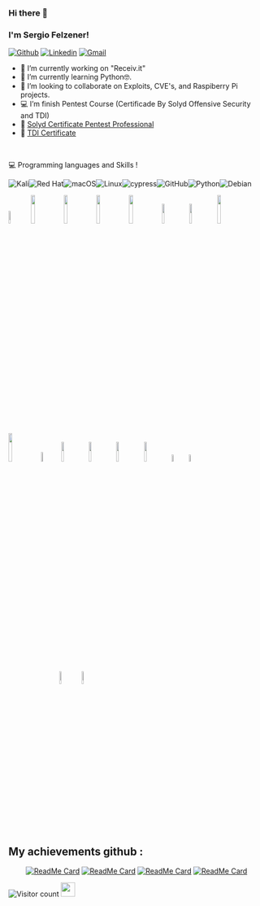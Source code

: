 ### Hi there 👋 
### I'm Sergio Felzener!


[![Github](https://img.shields.io/badge/-Github-000?style=flat&logo=Github&logoColor=white)](https://github.com/SergioFelzener)
[![Linkedin](https://img.shields.io/badge/-LinkedIn-blue?style=flat&logo=Linkedin&logoColor=white)](https://www.linkedin.com/in/sergio-felzener-2454aa1a5/)
[![Gmail](https://img.shields.io/badge/-Gmail-c14438?style=flat&logo=Gmail&logoColor=white)](mailto:felzenerdj@gmail.com)

- 🔭 I’m currently working on "Receiv.it" 
- 🌱 I’m currently learning Python🤓.
- 👯 I’m looking to collaborate on Exploits, CVE's, and Raspiberry Pi projects.
- 💻 I’m finish Pentest Course (Certificade By Solyd Offensive Security and TDI)
- 📄 [Solyd Certificate Pentest Professional](https://solyd.com.br/verificar/7uHmJfHgn1/)
- 📄 [TDI Certificate](https://credsverse.com/credentials/fbdb17db-a3c5-4ee9-808c-4814d9ab801b)


<br />


:computer: Programming languages and Skills ! 

![Kali](https://img.shields.io/badge/Kali-268BEE?style=for-the-badge&logo=kalilinux&logoColor=white)![Red Hat](https://img.shields.io/badge/Red%20Hat-EE0000?style=for-the-badge&logo=redhat&logoColor=white)![macOS](https://img.shields.io/badge/mac%20os-000000?style=for-the-badge&logo=macos&logoColor=F0F0F0)![Linux](https://img.shields.io/badge/Linux-FCC624?style=for-the-badge&logo=linux&logoColor=black)![cypress](https://img.shields.io/badge/-cypress-%23E5E5E5?style=for-the-badge&logo=cypress&logoColor=058a5e)![GitHub](https://img.shields.io/badge/github-%23121011.svg?style=for-the-badge&logo=github&logoColor=white)![Python](https://img.shields.io/badge/python-3670A0?style=for-the-badge&logo=python&logoColor=ffdd54)![Debian](https://img.shields.io/badge/Debian-D70A53?style=for-the-badge&logo=debian&logoColor=white)
<p>
<img width="8%" src="https://www.vectorlogo.zone/logos/php/php-vertical.svg">
<img width="12%" src="https://www.vectorlogo.zone/logos/laravel/laravel-ar21.svg">
<img width="12%" src="https://www.vectorlogo.zone/logos/javascript/javascript-horizontal.svg">
<img width="12%" src="https://www.vectorlogo.zone/logos/mysql/mysql-ar21.svg">
<img width="12%" src="https://www.vectorlogo.zone/logos/linux/linux-ar21.svg">
<img width="10%" src="https://www.vectorlogo.zone/logos/golang/golang-official.svg">
<img width="10%" src="https://www.vectorlogo.zone/logos/w3_html5/w3_html5-ar21.svg">
<img width="12%" src="https://www.vectorlogo.zone/logos/angular/angular-ar21.svg">
<img width="12%" src="https://www.vectorlogo.zone/logos/raspberrypi/raspberrypi-ar21.svg">
<img width="7%" src="https://www.vectorlogo.zone/logos/python/python-icon.svg">
<img width="10%" src="https://www.vectorlogo.zone/logos/android/android-ar21.svg">
<img width="10%" src="https://www.vectorlogo.zone/logos/kotlinlang/kotlinlang-ar21.svg">
<img width="10%" src="https://www.vectorlogo.zone/logos/java/java-horizontal.svg">
<img width="10%" src="https://www.vectorlogo.zone/logos/gitkraken/gitkraken-ar21.svg">
<img width="6%" src="https://www.vectorlogo.zone/logos/git-scm/git-scm-icon.svg">
<img width="6%" src="https://www.vectorlogo.zone/logos/tailwindcss/tailwindcss-icon.svg">
<img width="8%" style="margin-left: 100px" src="https://raw.githubusercontent.com/simple-icons/simple-icons/master/icons/owasp.svg">
<img width="8%" src="https://www.vectorlogo.zone/logos/apple/apple-tile.svg">
</p>

## My achievements github :

<div align=center>

[![ReadMe Card](https://github-readme-stats.vercel.app/api/pin/?username=SergioFelzener&repo=Sample-Store-Laravel&theme=radical)](https://github.com/SergioFelzener/Sample-Store-Laravel)
[![ReadMe Card](https://github-readme-stats.vercel.app/api/pin/?username=SergioFelzener&repo=GoProject&theme=great-gatsby)](https://github.com/SergioFelzener/GoProject)
[![ReadMe Card](https://github-readme-stats.vercel.app/api/pin/?username=SergioFelzener&repo=Kanban-Tailwind-CSS&theme=blue-green)](https://github.com/SergioFelzener/Kanban-Tailwind-CSS)
[![ReadMe Card](https://github-readme-stats.vercel.app/api/pin/?username=SergioFelzener&repo=TSIPi4senac&theme=prussian)](https://github.com/SergioFelzener/TSIPi4senac)



</div>

![Visitor count](https://visitor-badge.laobi.icu/badge?page_id=SergioFelzener.SergioFelzener) <img src="https://media.giphy.com/media/dxn6fRlTIShoeBr69N/giphy.gif" width="28">







